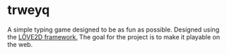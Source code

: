 # trweyq

A simple typing game designed to be as fun as possible. Designed using the [LÖVE2D framework.](https://love2d.org) The goal for the project is to make it playable on the web.
